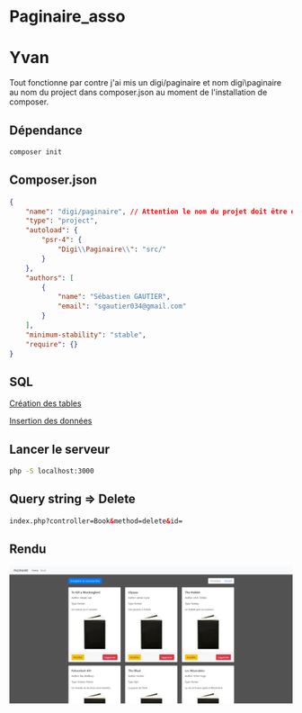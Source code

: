 # Paginaire_asso

# Yvan

Tout fonctionne par contre j'ai mis un digi/paginaire et nom digi\paginaire au nom du project dans composer.json au moment de l'installation de composer.

## Dépendance

```bash
composer init
```

## Composer.json

```json
{
    "name": "digi/paginaire", // Attention le nom du projet doit être exactement identique 
    "type": "project",
    "autoload": {
        "psr-4": {
            "Digi\\Paginaire\\": "src/"
        }
    },
    "authors": [
        {
            "name": "Sébastien GAUTIER",
            "email": "sgautier034@gmail.com"
        }
    ],
    "minimum-stability": "stable",
    "require": {}
}
```

## SQL

[Création des tables](/asset/sql/Books.sql)

[Insertion des données](/asset/sql/population.sql)


## Lancer le serveur

```bash
php -S localhost:3000
```

## Query string => Delete


```html
index.php?controller=Book&method=delete&id=
```

## Rendu

![Rendu](/asset/img/display_paginaire.png)
